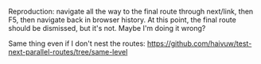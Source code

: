 Reproduction: navigate all the way to the final route through next/link, then F5, then navigate back in browser history. At this point, the final route should be dismissed, but it's not. Maybe I'm doing it wrong?

Same thing even if I don't nest the routes: https://github.com/haivuw/test-next-parallel-routes/tree/same-level
